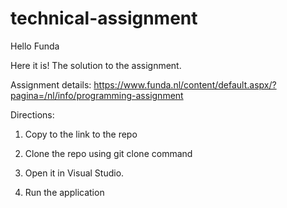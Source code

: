 # technical-assignment

Hello Funda

Here it is! The solution to the assignment.

Assignment details:
https://www.funda.nl/content/default.aspx/?pagina=/nl/info/programming-assignment

Directions: 

1. Copy to the link to the repo

2. Clone the repo using git clone command

3. Open it in Visual Studio.

4. Run the application


